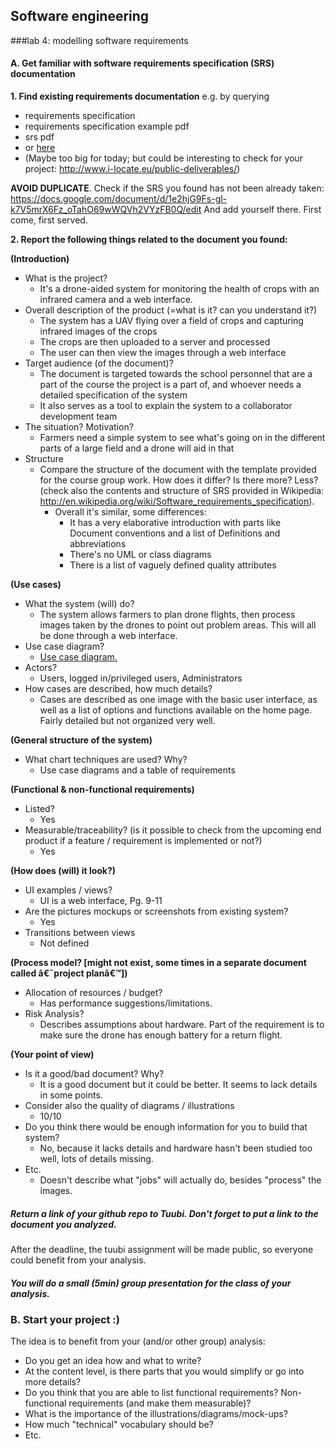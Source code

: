 ## Software engineering 

###lab 4: modelling software requirements

#### A. Get familiar with software requirements specification (SRS) documentation

**1. Find existing requirements documentation** e.g. by querying
 * requirements specification
 * requirements specification example pdf
 * srs pdf
 * or [here](https://gist.github.com/OAlm/f1d18c17687ba28d4b5b)
 * (Maybe too big for today; but could be interesting to check for your project: http://www.i-locate.eu/public-deliverables/)

**AVOID DUPLICATE**. Check if the SRS you found has not been already taken: https://docs.google.com/document/d/1e2hjG9Fs-gl-k7V5mrX6Fz_oTahO69wWQVh2VYzFB0Q/edit And add yourself there. First come, first served. 

**2. Report the following things related to the document you found:**
 
  **(Introduction)**
* What is the project?
  * It's a drone-aided system for monitoring the health of crops with an infrared camera and a web interface.
* Overall description of the product (=what is it? can you understand it?)
  * The system has a UAV flying over a field of crops and capturing infrared images of the crops
  * The crops are then uploaded to a server and processed
  * The user can then view the images through a web interface
* Target audience (of the document)?
  * The document is targeted towards the school personnel that are a part of the course the project is a part of, and whoever needs a detailed specification of the system
  * It also serves as a tool to explain the system to a collaborator development team
* The situation? Motivation?
  * Farmers need a simple system to see what's going on in the different parts of a large field and a drone will aid in that
* Structure
  * Compare the structure of the document with the template provided for the course group work. How does it differ? Is there more? Less? (check also the contents and structure of SRS provided in Wikipedia:   http://en.wikipedia.org/wiki/Software_requirements_specification).
    * Overall it's similar, some differences: 
      * It has a very elaborative introduction with parts like Document conventions and a list of Definitions and abbreviations
      * There's no UML or class diagrams
      * There is a list of vaguely defined quality attributes

**(Use cases)**
* What the system (will) do?
  * The system allows farmers to plan drone flights, then process images taken by the drones to point out problem areas. This will all be done through a web interface.
* Use case diagram?
  * [Use case diagram.](http://i.imgur.com/N9JHDpY.png)
* Actors?
  * Users, logged in/privileged users, Administrators
* How cases are described, how much details?
  * Cases are described as one image with the basic user interface, as well as a list of options and functions available on the home page. Fairly detailed but not organized very well.


**(General structure of the system)**
* What chart techniques are used? Why?
  * Use case diagrams and a table of requirements

**(Functional & non-functional requirements)**
* Listed?
  * Yes
* Measurable/traceability? (is it possible to check from the upcoming end product if a feature / requirement is implemented or not?)
  * Yes

**(How does (will) it look?)**
* UI examples / views?
  * UI is a web interface, Pg. 9-11
* Are the pictures mockups or screenshots from existing system?
  * Yes
* Transitions between views
  * Not defined

**(Process model? [might not exist, some times in a separate document called â€˜project planâ€™])**
* Allocation of resources / budget?
  * Has performance suggestions/limitations.
* Risk Analysis?
  * Describes assumptions about hardware. Part of the requirement is to make sure the drone has enough battery for a return flight.

**(Your point of view)**
* Is it a good/bad document? Why?
  * It is a good document but it could be better. It seems to lack details in some points.
* Consider also the quality of diagrams / illustrations
  * 10/10
* Do you think there would be enough information for you to build that system?
  * No, because it lacks details and hardware hasn't been studied too well, lots of details missing.
* Etc.
  * Doesn't describe what "jobs" will actually do, besides "process" the images.

##### Return a link of your github repo to Tuubi. Don't forget to put a link to the document you analyzed. 

After the deadline, the tuubi assignment will be made public, so everyone could benefit from your analysis.

##### You will do a small (5min) group presentation for the class of your analysis.

### B. Start your project :)

The idea is to benefit from your (and/or other group) analysis:
* Do you get an idea how and what to write?
* At the content level, is there parts that you would simplify or go into more details?
* Do you think that you are able to list functional requirements? Non-functional requirements (and make them measurable)?
* What is the importance of the illustrations/diagrams/mock-ups?
* How much "technical" vocabulary should be?
* Etc.
